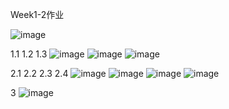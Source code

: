 Week1-2作业

![image](https://github.com/opponet/hqx.github.io/blob/main/Week1-2/Week1-2%E4%BD%9C%E4%B8%9A.png)

1.1 1.2 1.3
![image](https://github.com/opponet/hqx.github.io/blob/main/Week1-2/1.1.png)
![image](https://github.com/opponet/hqx.github.io/blob/main/Week1-2/1.2.png)
![image](https://github.com/opponet/hqx.github.io/blob/main/Week1-2/1.3.png)

2.1 2.2 2.3 2.4
![image](https://github.com/opponet/hqx.github.io/blob/main/Week1-2/2.1.png)
![image](https://github.com/opponet/hqx.github.io/blob/main/Week1-2/2.2.png)
![image](https://github.com/opponet/hqx.github.io/blob/main/Week1-2/2.3.png)
![image](https://github.com/opponet/hqx.github.io/blob/main/Week1-2/2.4.png)

3
![image](https://github.com/opponet/hqx.github.io/blob/main/Week1-2/3.png)
